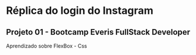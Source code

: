 
# Réplica do login do Instagram

## Projeto 01 - Bootcamp Everis FullStack Developer

Aprendizado sobre FlexBox - Css

